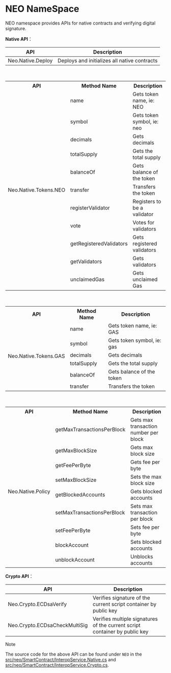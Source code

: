 # NEO NameSpace

NEO namespace provides APIs for native contracts and verifying digital signature.

**Native API**：

| API                           | Description                         |
| -- | --|
|Neo.Native.Deploy|Deploys and initializes all native contracts|

<br/>

<table class="table table-hover">
	<tr>
	    <th>API</th>
	    <th>Method Name</th>
	    <th>Description</th>  
	</tr >
	<tr >
	    <td rowspan="11">Neo.Native.Tokens.NEO</td>
	    <td>name</td>
	    <td>Gets token name, ie: NEO</td>
	</tr>
	<tr>
	    <td>symbol</td>
	    <td>Gets token symbol, ie: neo</td>
	</tr>
	<tr>
	    <td>decimals</td>
	    <td>Gets decimals</td>
	</tr>
	<tr>
	    <td>totalSupply</td>
	    <td>Gets the total supply</td>
	</tr>
	<tr>
	    <td>balanceOf</td>
	    <td>Gets balance of the token</td>
	</tr>
	<tr>
	    <td>transfer</td>
	    <td>Transfers the token</td>
	</tr>
	<tr>
	    <td>registerValidator</td>
	    <td>Registers to be a validator</td>
	</tr>
	<tr>
	    <td>vote</td>
	    <td>Votes for validators</td>
	</tr>
	<tr>
	    <td>getRegisteredValidators</td>
	    <td>Gets registered validators</td>
	</tr>
	<tr>
	    <td>getValidators</td>
	    <td>Gets validators</td>
	</tr>
	<tr><td>unclaimedGas</td>
	    <td>Gets unclaimed Gas</td>
	</tr>
</table>

<br/>

<table class="table table-hover">
	<tr>
	    <th>API</th>
	    <th>Method Name</th>
	    <th>Description</th>  
	</tr >
	<tr >
	    <td rowspan="7">Neo.Native.Tokens.GAS</td>
	    <td>name</td>
	    <td>Gets token name, ie: GAS</td>
	</tr>
	<tr>
	    <td>symbol</td>
	    <td>Gets token symbol, ie: gas</td>
	</tr>
	<tr>
	    <td>decimals</td>
	    <td>Gets decimals</td>
	</tr>
	<tr>
	    <td>totalSupply</td>
	    <td>Gets the total supply</td>
	</tr>
	<tr>
	    <td>balanceOf</td>
	    <td>Gets balance of the token</td>
	</tr>
	<tr>
	    <td>transfer</td>
	    <td>Transfers the token</td>
	</tr>
</table>

<br/>

<table class="table table-hover">
	<tr>
	    <th>API</th>
	    <th>Method Name</th>
	    <th>Description</th>  
	</tr >
	<tr >
	    <td rowspan="9">Neo.Native.Policy</td>
	    <td>getMaxTransactionsPerBlock</td>
	    <td>Gets max transaction number per block</td>
	</tr>
	<tr>
	    <td>getMaxBlockSize</td>
	    <td>Gets max block size</td>
	</tr>
	<tr>
	    <td>getFeePerByte</td>
	    <td>Gets fee per byte</td>
	</tr>
	<tr>
	    <td>setMaxBlockSize</td>
	    <td>Sets the max block size</td>
	</tr>
	<tr><td>getBlockedAccounts</td>
	    <td>Gets blocked accounts</td>
	</tr>
    <tr><td>setMaxTransactionsPerBlock</td>
	    <td>Sets max transaction per block</td>
	</tr>
    <tr><td>setFeePerByte</td>
	    <td>Sets fee per byte</td>
	</tr>
    <tr><td>blockAccount</td>
	    <td>Sets blocked accounts</td>
	</tr>
    <tr><td>unblockAccount</td>
	    <td>Unblocks accounts</td>
	</tr>
</table>

**Crypto API**：

| API                           | Description                         |
| -- | -- |
| Neo.Crypto.ECDsaVerify            | Verifies signature of the current script container by public key                 |
| Neo.Crypto.ECDsaCheckMultiSig       | Verifies multiple signatures of the current script container by public key                 |

> [!Note]
>
> The source code for the above API can be found under `NEO` in the [src/neo/SmartContract/InteropService.Native.cs](https://github.com/neo-project/neo/blob/master/src/neo/SmartContract/InteropService.Native.cs) and [src/neo/SmartContract/InteropService.Crypto.cs](https://github.com/neo-project/neo/blob/master/src/neo/SmartContract/InteropService.Crypto.cs).